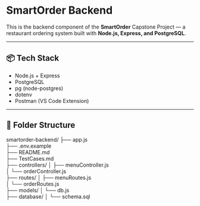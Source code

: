 # SmartOrder Backend

This is the backend component of the **SmartOrder** Capstone Project — a restaurant ordering system built with **Node.js, Express, and PostgreSQL**.

---

## 📦 Tech Stack

- Node.js + Express
- PostgreSQL
- pg (node-postgres)
- dotenv
- Postman (VS Code Extension)

---

## 📂 Folder Structure

smartorder-backend/
├── app.js                      
├── .env.example                
├── README.md                   
├── TestCases.md               
├── controllers/
│   ├── menuController.js      
│   └── orderController.js     
├── routes/
│   ├── menuRoutes.js          
│   └── orderRoutes.js         
├── models/
│   └── db.js                   
├── database/
│   └── schema.sql            
